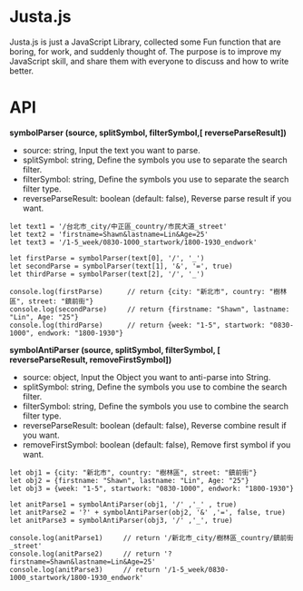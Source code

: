 # Justa.js

Justa.js is just a JavaScript Library, collected some Fun function that are boring, for work, and suddenly thought of. The purpose is to improve my JavaScript skill, and share them with everyone to discuss and how to write better.

# API

**symbolParser (source, splitSymbol, filterSymbol,[ reverseParseResult])**
- source: string, Input the text you want to parse.
- splitSymbol: string, Define the symbols you use to separate the search filter.
- filterSymbol: string, Define the symbols you use to separate the search filter type.
- reverseParseResult: boolean (default: false), Reverse parse result if you want.
```
let text1 = '/台北市_city/中正區_country/市民大道_street'
let text2 = 'firstname=Shawn&lastname=Lin&Age=25'
let text3 = '/1-5_week/0830-1000_startwork/1800-1930_endwork'

let firstParse = symbolParser(text[0], '/', '_')         
let secondParse = symbolParser(text[1], '&', '=', true)
let thirdParse = symbolParser(text[2], '/', '_') 

console.log(firstParse)      // return {city: "新北市", country: "樹林區", street: "鎮前街"}
console.log(secondParse)     // return {firstname: "Shawn", lastname: "Lin", Age: "25"}
console.log(thirdParse)      // return {week: "1-5", startwork: "0830-1000", endwork: "1800-1930"}
```

**symbolAntiParser (source, splitSymbol, filterSymbol, [ reverseParseResult, removeFirstSymbol])**
- source: object, Input the Object you want to anti-parse into String.
- splitSymbol: string, Define the symbols you use to combine the search filter.
- filterSymbol: string, Define the symbols you use to combine the search filter type.
- reverseParseResult: boolean (default: false), Reverse combine result if you want.
- removeFirstSymbol: boolean (default: false), Remove first symbol if you want.
```
let obj1 = {city: "新北市", country: "樹林區", street: "鎮前街"}
let obj2 = {firstname: "Shawn", lastname: "Lin", Age: "25"}
let obj3 = {week: "1-5", startwork: "0830-1000", endwork: "1800-1930"}

let anitParse1 = symbolAntiParser(obj1, '/' ,'_' , true)
let anitParse2 = '?' + symbolAntiParser(obj2, '&' ,'=', false, true)
let anitParse3 = symbolAntiParser(obj3, '/' ,'_', true)

console.log(anitParse1)     // return '/新北市_city/樹林區_country/鎮前街_street'
console.log(anitParse2)     // return '?firstname=Shawn&lastname=Lin&Age=25'
console.log(anitParse3)     // return '/1-5_week/0830-1000_startwork/1800-1930_endwork'
```
